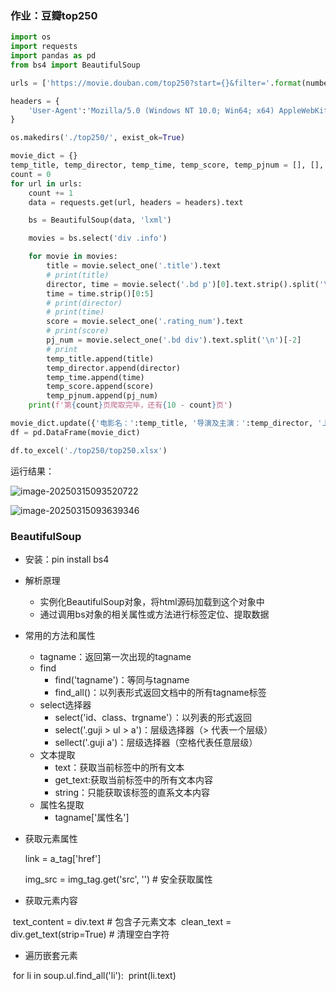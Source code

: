 ### 作业：豆瓣top250

```python
import os
import requests
import pandas as pd
from bs4 import BeautifulSoup

urls = ['https://movie.douban.com/top250?start={}&filter='.format(number) for number in range(0, 226, 25)]

headers = {
    'User-Agent':'Mozilla/5.0 (Windows NT 10.0; Win64; x64) AppleWebKit/537.36 (KHTML, like Gecko) Chrome/134.0.0.0 Safari/537.36'
}

os.makedirs('./top250/', exist_ok=True)

movie_dict = {}
temp_title, temp_director, temp_time, temp_score, temp_pjnum = [], [], [], [], []
count = 0
for url in urls:
    count += 1
    data = requests.get(url, headers = headers).text

    bs = BeautifulSoup(data, 'lxml')

    movies = bs.select('div .info')

    for movie in movies:
        title = movie.select_one('.title').text
        # print(title)
        director, time = movie.select('.bd p')[0].text.strip().split('\n')
        time = time.strip()[0:5]
        # print(director)
        # print(time)
        score = movie.select_one('.rating_num').text
        # print(score)
        pj_num = movie.select_one('.bd div').text.split('\n')[-2]
        # print
        temp_title.append(title)
        temp_director.append(director)
        temp_time.append(time)
        temp_score.append(score)
        temp_pjnum.append(pj_num)
    print(f'第{count}页爬取完毕，还有{10 - count}页')

movie_dict.update({'电影名：':temp_title, '导演及主演：':temp_director, '上映时间：':temp_time, '评分：':temp_score, '评价人数：':temp_pjnum})
df = pd.DataFrame(movie_dict)

df.to_excel('./top250/top250.xlsx')
```

运行结果：

![image-20250315093520722](C:\Users\31923\AppData\Roaming\Typora\typora-user-images\image-20250315093520722.png)

![image-20250315093639346](C:\Users\31923\AppData\Roaming\Typora\typora-user-images\image-20250315093639346.png)



### BeautifulSoup

- 安装：pin install bs4

- 解析原理

  - 实例化BeautifulSoup对象，将html源码加载到这个对象中
  - 通过调用bs对象的相关属性或方法进行标签定位、提取数据

- 常用的方法和属性

  - tagname：返回第一次出现的tagname
  - find
    - find('tagname')：等同与tagname
    - find_all()：以列表形式返回文档中的所有tagname标签
  - select选择器
    - select('id、class、trgname'）：以列表的形式返回
    - select('.guji > ul > a')：层级选择器（> 代表一个层级）
    - sellect('.guji a')：层级选择器（空格代表任意层级）
  - 文本提取
    - text：获取当前标签中的所有文本
    - get_text:获取当前标签中的所有文本内容
    - string：只能获取该标签的直系文本内容
  - 属性名提取
    - tagname['属性名']

- 获取元素属性

  link = a_tag['href']

  img_src = img_tag.get('src', '')  # 安全获取属性

- 获取元素内容

​	text_content = div.text          # 包含子元素文本
​	clean_text = div.get_text(strip=True)  # 清理空白字符

- 遍历嵌套元素

​	for li in soup.ul.find_all('li'):
​    	print(li.text)